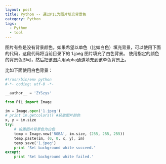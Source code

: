 ```yaml
---
layout: post
title: Python -- 通过PIL为图片填充背景色
category: Python
tags:
  - Python
  - tool
---
```


图片有些是没有背景颜色，如果希望以单色（比如白色）填充背景，可以使用下面的代码，这段代码将当前目录下的 1.jpeg 图片填充了白色背景。
使用指定的颜色的背景色即可，然后把该图片用alpha通道填充到该单色背景上。


<!--more-->

比如下面使用白色背景：

```python
#!/usr/bin/env python
#-*- coding: utf-8 -*-

__author__ = 'ZYSzys'

from PIL import Image

im = Image.open('1.jpeg')
# print im.getcolors() #获取图片颜色
x, y = im.size
try:
	# 设置图片背景色为白色
	temp = Image.new('RGBA', im.size, (255, 255, 255))
	temp.paste(im, (0, 0, x, y), im)
	temp.save('1.jpeg')
	print 'Set background white succeed.'
except:
	print 'Set background white failed.'
```
